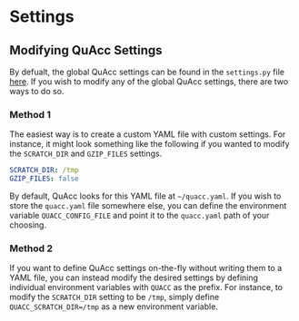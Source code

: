 # Settings

##  Modifying QuAcc Settings

By defualt, the global QuAcc settings can be found in the `settings.py` file [here](https://github.com/arosen93/quacc/blob/main/quacc/settings.py). If you wish to modify any of the global QuAcc settings, there are two ways to do so.

### Method 1

The easiest way is to create a custom YAML file with custom settings. For instance, it might look something like the following if you wanted to modify the `SCRATCH_DIR` and `GZIP_FILES` settings.

```yaml
SCRATCH_DIR: /tmp
GZIP_FILES: false
```

By default, QuAcc looks for this YAML file at `~/quacc.yaml`. If you wish to store the `quacc.yaml` file somewhere else, you can define the environment variable `QUACC_CONFIG_FILE` and point it to the `quacc.yaml` path of your choosing.

### Method 2

If you want to define QuAcc settings on-the-fly without writing them to a YAML file, you can instead modify the desired settings by defining individual environment variables with  `QUACC` as the prefix. For instance, to modify the `SCRATCH_DIR` setting to be `/tmp`, simply define `QUACC_SCRATCH_DIR=/tmp` as a new environment variable.
